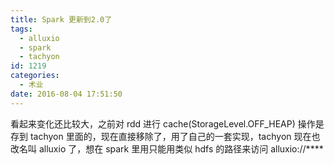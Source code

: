 ```yaml
---
title: Spark 更新到2.0了
tags:
  - alluxio
  - spark
  - tachyon
id: 1219
categories:
  - 术业
date: 2016-08-04 17:51:50
---
```


看起来变化还比较大，之前对 rdd 进行 cache(StorageLevel.OFF_HEAP) 操作是存到 tachyon 里面的，现在直接移除了，用了自己的一套实现，tachyon 现在也改名叫 alluxio 了，想在 spark 里用只能用类似 hdfs 的路径来访问 alluxio://****